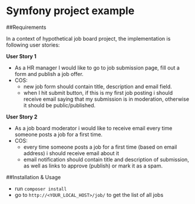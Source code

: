 Symfony project example
=======================

##Requirements

In a context of hypothetical job board project, the implementation is following user stories:

**User Story 1**
* As a HR manager I would like to go to job submission page, fill out a form and publish a job offer.
* COS:
    * new job form should contain title, description and email field.
    * when I hit submit button, if this is my first job posting i should receive email saying that my submission is in moderation, otherwise it should be public/published.

**User Story 2**
* As a job board moderator i would like to receive email every time someone posts a job for a first time.
* COS:
    * every time someone posts a job for a first time (based on email address) i should receive email about it
    * email notification should contain title and description of submission, as well as links to approve (publish) or mark it as a spam.

##Installation & Usage

* run ``` composer install ```
* go to ``` http://<YOUR_LOCAL_HOST>/job/ ``` to get the list  of all jobs